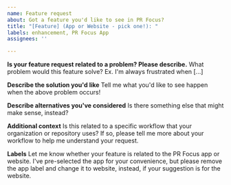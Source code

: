 ```yaml
---
name: Feature request
about: Got a feature you'd like to see in PR Focus?
title: "[Feature] (App or Website - pick one!): "
labels: enhancement, PR Focus App
assignees: ''

---
```


**Is your feature request related to a problem? Please describe.**
What problem would this feature solve? Ex. I'm always frustrated when [...]

**Describe the solution you'd like**
Tell me what you'd like to see happen when the above problem occurs!

**Describe alternatives you've considered**
Is there something else that might make sense, instead?

**Additional context**
Is this related to a specific workflow that your organization or repository uses? If so, please tell me more about your workflow to help me understand your request.

**Labels**
Let me know whether your feature is related to the PR Focus app or website. I've pre-selected the app for your convenience, but please remove the app label and change it to website, instead, if your suggestion is for the website.
